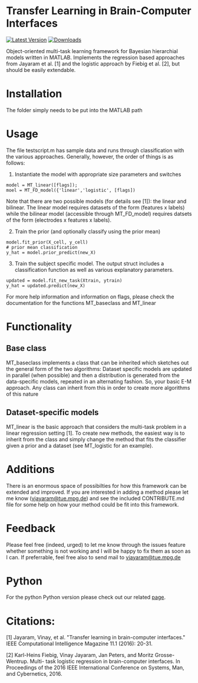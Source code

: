 # Transfer Learning in Brain-Computer Interfaces

[![Latest Version](http://img.shields.io/pypi/v/Markdown.svg)](http://pypi.python.org/pypi/Markdown)
[![Downloads](http://img.shields.io/pypi/dm/Markdown.svg)](https://pypi.python.org/pypi/Markdown#downloads)

Object-oriented multi-task learning framework for Bayesian hierarchial models written in MATLAB. Implements the regression based approaches from Jayaram et al. [1] and the logistic approach by Fiebig et al. [2], but should be easily extendable.

# Installation

The folder simply needs to be put into the MATLAB path

# Usage

The file testscript.m has sample data and runs through classification with the various approaches. Generally, however, the order of things is as follows:

1. Instantiate the model with appropriate size parameters and switches

```
model = MT_linear([flags]);
moel = MT_FD_model({'linear','logistic', [flags])
```

Note that there are two possible models (for details see [1]): the linear and bilinear. The linear model requires datasets of the form (features x labels) while the bilinear model (accessible through MT\_FD\_model) requires datsets of the form (electrodes x features x labels). 



2. Train the prior (and optionally classify using the prior mean)

```
model.fit_prior(X_cell, y_cell)
# prior mean classification
y_hat = model.prior_predict(new_X)
```

3. Train the subject specific model. The output struct includes a classification function as well as various explanatory parameters.

```
updated = model.fit_new_task(Xtrain, ytrain)
y_hat = updated.predict(new_X)
```

For more help information and information on flags, please check the documentation for the functions MT\_baseclass and MT\_linear


# Functionality

## Base class

MT_baseclass implements a class that can be inherited which sketches out the general form of the two algorithms: Dataset specific models are updated in parallel (when possible) and then a distribution is generated from the data-specific models, repeated in an alternating fashion. So, your basic E-M approach. Any class can inherit from this in order to create more algorithms of this nature

## Dataset-specific models

MT_linear is the basic approach that considers the multi-task problem in a linear regression setting [1]. To create new methods, the easiest way is to inherit from the class and simply change the method that fits the classifier given a prior and a dataset (see MT\_logistic for an example). 

# Additions

There is an enormous space of possibilties for how this framework can be extended and improved. If you are interested in adding a method please let me know (vjayaram@tue.mpg.de) and see the included CONTRIBUTE.md file for some help on how your method could be fit into this framework.


# Feedback
Please feel free (indeed, urged) to let me know through the issues feature whether something is not working and I will be happy to fix them as soon as I can. If preferrable, feel free also to send mail to vjayaram@tue.mpg.de 

# Python
For the python Python version please check out our related [page](https://github.com/bibliolytic/pyMTL). 


# Citations:

[1] Jayaram, Vinay, et al. "Transfer learning in brain-computer interfaces." IEEE Computational Intelligence Magazine 11.1 (2016): 20-31.

[2] Karl-Heins Fiebig, Vinay Jayaram, Jan Peters, and Moritz Grosse-Wentrup. Multi-
task logistic regression in brain-computer interfaces. In Proceedings of the 2016 IEEE
International Conference on Systems, Man, and Cybernetics, 2016.

